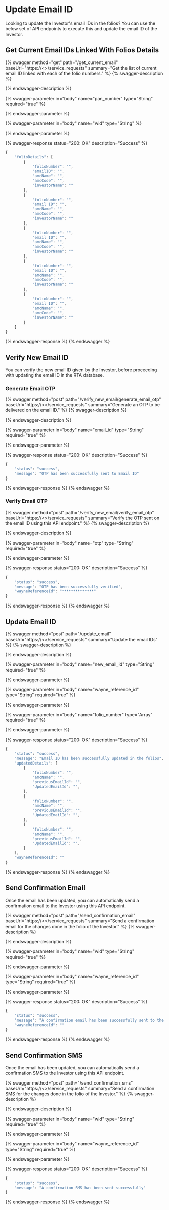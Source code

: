# Update Email ID

Looking to update the Investor's email IDs in the folios? You can use the below set of API endpoints to execute this and update the email ID of the Investor.

## Get Current Email IDs Linked With Folios Details

{% swagger method="get" path="/get_current_email" baseUrl="https://<<BASE URL>>/service_requests" summary="Get the list of current email ID linked with each of the folio numbers." %}
{% swagger-description %}

{% endswagger-description %}

{% swagger-parameter in="body" name="pan_number" type="String" required="true" %}

{% endswagger-parameter %}

{% swagger-parameter in="body" name="wid" type="String" %}

{% endswagger-parameter %}

{% swagger-response status="200: OK" description="Success" %}
```javascript
{
    "folioDetails": [
        {
            "folioNumber": "",
            "emailID": "",
            "amcName": "",
            "amcCode": "",
            "investorName": ""
        },
        {
            "folioNumber": "",
            "email ID": "",
            "amcName": "",
            "amcCode": "",
            "investorName": ""
        },
        {
            "folioNumber": "",
            "email ID": "",
            "amcName": "",
            "amcCode": "",
            "investorName": ""
        },
        {
            "folioNumber": "",
            "email ID": "",
            "amcName": "",
            "amcCode": "",
            "investorName": ""
        },
        {
            "folioNumber": "",
            "email ID": "",
            "amcName": "",
            "amcCode": "",
            "investorName": ""
        }
    ]
}
```
{% endswagger-response %}
{% endswagger %}

## Verify New Email ID

You can verify the new email ID given by the Investor, before proceeding with updating the email ID   in the RTA database.

### Generate Email OTP

{% swagger method="post" path="/verify_new_email/generate_email_otp" baseUrl="https://<<BASE URL>>/service_requests" summary="Generate an OTP to be delivered on the email ID." %}
{% swagger-description %}

{% endswagger-description %}

{% swagger-parameter in="body" name="email_id" type="String" required="true" %}

{% endswagger-parameter %}

{% swagger-response status="200: OK" description="Success" %}
```javascript
{
    "status": "success",
    "message": "OTP has been successfully sent to Email ID"
}
```
{% endswagger-response %}
{% endswagger %}

### Verify Email OTP

{% swagger method="post" path="/verify_new_email/verify_email_otp" baseUrl="https://<<BASE URL>>/service_requests" summary="Verify the OTP sent on the email ID using this API endpoint." %}
{% swagger-description %}

{% endswagger-description %}

{% swagger-parameter in="body" name="otp" type="String" required="true" %}

{% endswagger-parameter %}

{% swagger-response status="200: OK" description="Success" %}
```javascript
{
    "status": "success",
    "message": "OTP has been successfully verified",
    "wayneReferenceId": "**************"
}
```
{% endswagger-response %}
{% endswagger %}

## Update Email ID

{% swagger method="post" path="/update_email" baseUrl="https://<<BASE URL>>/service_requests" summary="Update the email IDs" %}
{% swagger-description %}

{% endswagger-description %}

{% swagger-parameter in="body" name="new_email_id" type="String" required="true" %}

{% endswagger-parameter %}

{% swagger-parameter in="body" name="wayne_reference_id" type="String" required="true" %}

{% endswagger-parameter %}

{% swagger-parameter in="body" name="folio_number" type="Array" required="true" %}

{% endswagger-parameter %}

{% swagger-response status="200: OK" description="Success" %}
```javascript
{
    "status": "success",
    "message": "Email ID has been successfully updated in the folios",
    "updatedDetails": [
        {
            "folioNumber": "",
            "amcName": "",
            "previousEmailId": "",
            "UpdatedEmailId": "",
        },
        {
            "folioNumber": "",
            "amcName": "",
            "previousEmailId": "",
            "UpdatedEmailId": "",
        },
        {
            "folioNumber": "",
            "amcName": "",
            "previousEmailId": "",
            "UpdatedEmailId": "",
        }
    ],
    "wayneReferenceId": ""
}
```
{% endswagger-response %}
{% endswagger %}

## Send Confirmation Email

Once the email has been updated, you can automatically send a confirmation email to the Investor using this API endpoint.

{% swagger method="post" path="/send_confirmation_email" baseUrl="https://<<BASE URL>>/service_requests" summary="Send a confirmation email for the changes done in the folio of the Investor." %}
{% swagger-description %}

{% endswagger-description %}

{% swagger-parameter in="body" name="wid" type="String" required="true" %}

{% endswagger-parameter %}

{% swagger-parameter in="body" name="wayne_reference_id" type="String" required="true" %}

{% endswagger-parameter %}

{% swagger-response status="200: OK" description="Success" %}
```javascript
{
    "status": "success",
    "message": "A confirmation email has been successfully sent to the Investor"
    "wayneReferenceId": ""
}
```
{% endswagger-response %}
{% endswagger %}

## Send Confirmation SMS

Once the email has been updated, you can automatically send a confirmation SMS to the Investor using this API endpoint.

{% swagger method="post" path="/send_confirmation_sms" baseUrl="https://<<BASE URL>>/service_requests" summary="Send a confirmation SMS for the changes done in the folio of the Investor." %}
{% swagger-description %}

{% endswagger-description %}

{% swagger-parameter in="body" name="wid" type="String" required="true" %}

{% endswagger-parameter %}

{% swagger-parameter in="body" name="wayne_reference_id" type="String" required="true" %}

{% endswagger-parameter %}

{% swagger-response status="200: OK" description="Success" %}
```javascript
{
    "status": "success",
    "message": "A confirmation SMS has been sent successfully"
}
```
{% endswagger-response %}
{% endswagger %}
